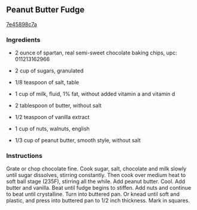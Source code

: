 ## Peanut Butter Fudge

[7e45898c7a](http://www.foodgeeks.com/recipes/125)

### Ingredients

 - 2 ounce of spartan, real semi-sweet chocolate baking chips, upc: 011213162966

 - 2 cup of sugars, granulated

 - 1/8 teaspoon of salt, table

 - 1 cup of milk, fluid, 1% fat, without added vitamin a and vitamin d

 - 2 tablespoon of butter, without salt

 - 1/2 teaspoon of vanilla extract

 - 1 cup of nuts, walnuts, english

 - 1/3 cup of peanut butter, smooth style, without salt

### Instructions

Grate or chop chocolate fine. Cook sugar, salt, chocolate and milk slowly until sugar dissolves, stirring constantly. Then cook over medium heat to soft ball stage (235F), stirring all the while. Add peanut butter. Cool. Add butter and vanilla. Beat until fudge begins to stiffen. Add nuts and continue to beat until crystalline. Turn into buttered pan. Or knead until soft and plastic, and press into buttered pan to 1/2 inch thickness. Mark in squares.